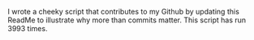 I wrote a cheeky script that contributes to my Github by updating this ReadMe to illustrate why more than commits matter. This script has run 3993 times.